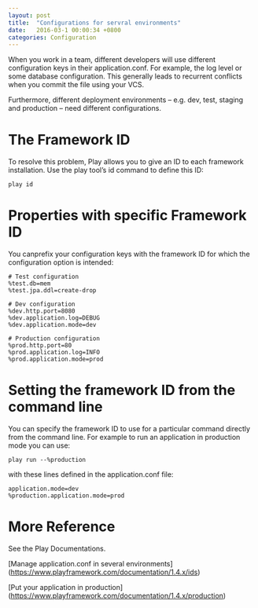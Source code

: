 ```yaml
---
layout: post
title:  "Configurations for servral environments"
date:   2016-03-1 00:00:34 +0800
categories: Configuration
---
```


When you work in a team, different developers will use different configuration keys in their application.conf. For example, the log level or some database configuration. This generally leads to recurrent conflicts when you commit the file using your VCS.

Furthermore, different deployment environments – e.g. dev, test, staging and production – need different configurations.

# The Framework ID
To resolve this problem, Play allows you to give an ID to each framework installation. Use the play tool’s id command to define this ID:

```shell
play id
```


# Properties with specific Framework ID

You canprefix your configuration keys with the framework ID for which the configuration option is intended:

```shell
# Test configuration
%test.db=mem
%test.jpa.ddl=create-drop

# Dev configuration
%dev.http.port=8080
%dev.application.log=DEBUG
%dev.application.mode=dev

# Production configuration
%prod.http.port=80
%prod.application.log=INFO
%prod.application.mode=prod
```


# Setting the framework ID from the command line 
You can specify the framework ID to use for a particular command directly from the command line. For example to run an application in production mode you can use:

```shell
play run --%production
```
with these lines defined in the application.conf file:

```shell
application.mode=dev
%production.application.mode=prod
```

# More Reference
See the Play Documentations.

[Manage application.conf in several environments] (https://www.playframework.com/documentation/1.4.x/ids)

[Put your application in production] (https://www.playframework.com/documentation/1.4.x/production)

